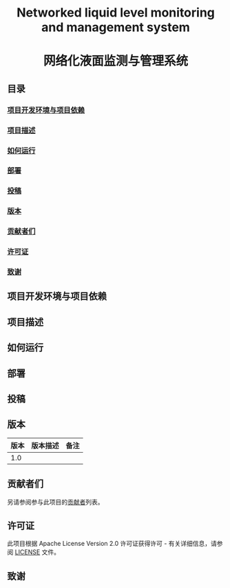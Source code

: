 #  <center> Networked liquid level monitoring and management system  </center>

#  <center> 网络化液面监测与管理系统 </center>

## 目录

### [项目开发环境与项目依赖](项目开发环境与项目依赖)
### [项目描述](项目描述)
### [ 如何运行]( 如何运行)
### [部署](部署)
### [投稿](投稿)
### [版本]( 版本)
### [贡献者们](贡献者们)
### [许可证](许可证)
### [致谢](致谢)

## 项目开发环境与项目依赖



## 项目描述



## 如何运行



## 部署



## 投稿



## 版本

| 版本 | 版本描述 | 备注 |
| ---- | -------- | ---- |
| 1.0  |          |      |



## 贡献者们

 另请参阅参与此项目的[贡献者]()列表。 



## 许可证

 此项目根据 Apache License  Version 2.0 许可证获得许可 - 有关详细信息，请参阅 [LICENSE](./LICENSE) 文件。 



## 致谢





